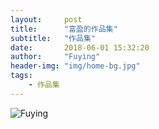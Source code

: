 ```yaml
---
layout:     post
title:      "富盈的作品集"
subtitle:   "作品集"
date:       2018-06-01 15:32:20
author:     "Fuying"
header-img: "img/home-bg.jpg"
tags:
    - 作品集
---
```


![Fuying](https://ws3.sinaimg.cn/large/006tKfTcly1fs25adzsxnj30nscmzx6q.jpghttps://ws4.sinaimg.cn/large/006tKfTcly1fs2fswg6qzj30iucmghdu.jpg)
